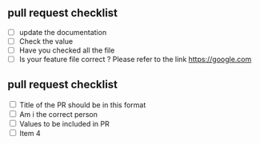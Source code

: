 ## pull request checklist

- [ ] update the documentation
- [ ] Check the value
- [ ] Have you checked all the file
- [ ] Is your feature file correct ?
Please refer to the link https://google.com
<!DOCTYPE html>
<html>
<head>
    <title>Checkbox Form</title>
</head>
<body>
    <h2>pull request checklist</h2>
    <form>
        <label>
            <input type="checkbox" name="item" value="item1">
            Title of the PR should be in this format
        </label><br>
        <label>
            <input type="checkbox" name="item" value="item2">
            Am i the correct person
        </label><br>
        <label>
            <input type="checkbox" name="item" value="item3">
            Values to be included in PR
        </label><br>
        <label>
            <input type="checkbox" name="item" value="item4">
            Item 4
        </label><br>
    </form>
</body>
</html>


